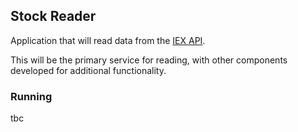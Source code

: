 ## Stock Reader
Application that will read data from the [IEX API](https://iexcloud.io/).

This will be the primary service for reading, with other components developed
for additional functionality.

### Running
tbc
